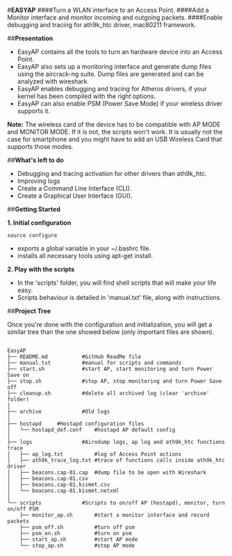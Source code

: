 #**EASYAP**
####Turn a WLAN interface to an Access Point.
####Add a Monitor interface and monitor incoming and outgoing packets.
####Enable debugging and tracing for ath9k_htc driver, mac80211 framework.

##**Presentation**

* EasyAP contains all the tools to turn an hardware device into an Access Point.
* EasyAP also sets up a monitoring interface and generate dump files using the aircrack-ng suite. Dump files are generated and can be analyzed with wireshark.
* EasyAP enables debugging and tracing for Atheros drivers, if your kernel has been compiled with the right options.  
* EasyAP can also enable PSM (Power Save Mode) if your wireless driver supports it.

**Note:** The wireless card of the device has to be compatible with AP MODE and MONITOR MODE. If it is not, the scripts won't work. It is usually not the case for smartphone and you might have to add an USB Wireless Card that supports those modes.

##**What's left to do**
* Debugging and tracing activation for other drivers than ath9k_htc.
* Improving logs
* Create a Command Line Interface (CLI).
* Create a Graphical User Interface (GUI).

##**Getting Started**

**1. Initial configuration**

`source configure`  
* exports a global variable in your ~/.bashrc file.
* installs all necessary tools using apt-get install.

**2. Play with the scripts**

* In the 'scripts' folder, you will find shell scripts that will make your life easy.
* Scripts behaviour is detailed in 'manual.txt' file, along with instructions.

##**Project Tree**

Once you're done with the configuration and initialization, you will
get a similar tree than the one showed below (only important files are shown).

```

EasyAP
├── README.md           #GitHub ReadMe file
├── manual.txt          #manual for scripts and commands
├── start.sh            #start AP, start monitoring and turn Power Save on
├── stop.sh             #stop AP, stop monitoring and turn Power Save off
├── cleanup.sh          #delete all archived log (clear 'archive' folder)
│
├── archive             #Old logs
│
├── hostapd		#Hostapd configuration files
│   └── hostapd_def.conf    #hostapd AP default config
│
├── logs                #Airodump logs, ap log and ath9k_htc functions trace
│   ├── ap_log.txt          #log of Access Point actions
│   ├── ath9k_trace_log.txt #trace of functions calls inside ath9k_htc driver
│   ├── beacons.cap-01.cap  #dump file to be open with Wireshark
│   ├── beacons.cap-01.csv
│   ├── beacons.cap-01.kismet.csv
│   └── beacons.cap-01.kismet.netxml
│
└── scripts             #Scripts to on/off AP (hostapd), monitor, turn on/off PSM
    ├── monitor_ap.sh       #start a monitor interface and record packets
    ├── psm_off.sh          #turn off psm
    ├── psm_on.sh           #turn on psm
    ├── start_ap.sh         #start AP mode
    └── stop_ap.sh          #stop AP mode
